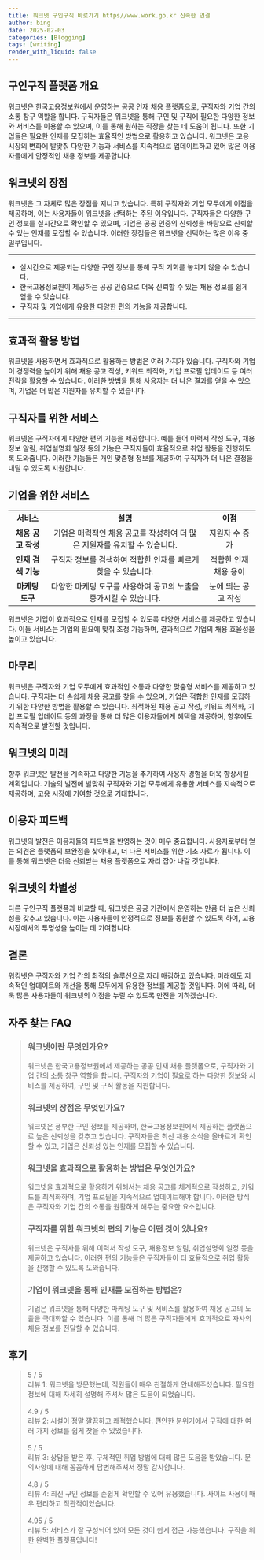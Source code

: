```yaml
---
title: 워크넷 구인구직 바로가기 https//www.work.go.kr 신속한 연결
author: bing
date: 2025-02-03
categories: [Blogging]
tags: [writing]
render_with_liquid: false
---
```



<h2 id='구인구직 플랫폼 개요'>구인구직 플랫폼 개요</h2>

<p>워크넷은 한국고용정보원에서 운영하는 공공 인재 채용 플랫폼으로, 구직자와 기업 간의 소통 창구 역할을 합니다. 구직자들은 워크넷을 통해 구인 및 구직에 필요한 다양한 정보와 서비스를 이용할 수 있으며, 이를 통해 원하는 직장을 찾는 데 도움이 됩니다. 또한 기업들은 필요한 인재를 모집하는 효율적인 방법으로 활용하고 있습니다. 워크넷은 고용 시장의 변화에 발맞춰 다양한 기능과 서비스를 지속적으로 업데이트하고 있어 많은 이용자들에게 안정적인 채용 정보를 제공합니다.</p>

<h2 id='워크넷의 장점'>워크넷의 장점</h2>

<p>워크넷은 그 자체로 많은 장점을 지니고 있습니다. 특히 구직자와 기업 모두에게 이점을 제공하며, 이는 사용자들이 워크넷을 선택하는 주된 이유입니다. 구직자들은 다양한 구인 정보를 실시간으로 확인할 수 있으며, 기업은 공공 인증의 신뢰성을 바탕으로 신뢰할 수 있는 인재를 모집할 수 있습니다. 이러한 장점들은 워크넷을 선택하는 많은 이유 중 일부입니다.</p>

<hr />

<ul>
    <li>실시간으로 제공되는 다양한 구인 정보를 통해 구직 기회를 놓치지 않을 수 있습니다.</li>
    <li>한국고용정보원이 제공하는 공공 인증으로 더욱 신뢰할 수 있는 채용 정보를 쉽게 얻을 수 있습니다.</li>
    <li>구직자 및 기업에게 유용한 다양한 편의 기능을 제공합니다.</li>
</ul>

<hr />

<h2 id='효과적 활용 방법'>효과적 활용 방법</h2>

<p>워크넷을 사용하면서 효과적으로 활용하는 방법은 여러 가지가 있습니다. 구직자와 기업이 경쟁력을 높이기 위해 채용 공고 작성, 키워드 최적화, 기업 프로필 업데이트 등 여러 전략을 활용할 수 있습니다. 이러한 방법을 통해 사용자는 더 나은 결과를 얻을 수 있으며, 기업은 더 많은 지원자를 유치할 수 있습니다.</p>

<h2 id='구직자를 위한 서비스'>구직자를 위한 서비스</h2>

<p>워크넷은 구직자에게 다양한 편의 기능을 제공합니다. 예를 들어 이력서 작성 도구, 채용정보 알림, 취업설명회 일정 등의 기능은 구직자들이 효율적으로 취업 활동을 진행하도록 도와줍니다. 이러한 기능들은 개인 맞춤형 정보를 제공하여 구직자가 더 나은 결정을 내릴 수 있도록 지원합니다.</p>

<h2 id='기업을 위한 서비스'>기업을 위한 서비스</h2>

<table>
    <tr>
        <td style="text-align: center; height: 17px;"><b>서비스</b></td>
        <td style="text-align: center; height: 17px;"><b>설명</b></td>
        <td style="text-align: center; height: 17px;"><b>이점</b></td>
    </tr>
    <tr>
        <td style="text-align: center; height: 17px;"><b>채용 공고 작성</b></td>
        <td style="text-align: center; height: 17px;">기업은 매력적인 채용 공고를 작성하여 더 많은 지원자를 유치할 수 있습니다.</td>
        <td style="text-align: center; height: 17px;">지원자 수 증가</td>
    </tr>
    <tr>
        <td style="text-align: center; height: 17px;"><b>인재 검색 기능</b></td>
        <td style="text-align: center; height: 17px;">구직자 정보를 검색하여 적합한 인재를 빠르게 찾을 수 있습니다.</td>
        <td style="text-align: center; height: 17px;">적합한 인재 채용 용이</td>
    </tr>
    <tr>
        <td style="text-align: center; height: 17px;"><b>마케팅 도구</b></td>
        <td style="text-align: center; height: 17px;">다양한 마케팅 도구를 사용하여 공고의 노출을 증가시킬 수 있습니다.</td>
        <td style="text-align: center; height: 17px;">눈에 띄는 공고 작성</td>
    </tr>
</table>

<p>워크넷은 기업이 효과적으로 인재를 모집할 수 있도록 다양한 서비스를 제공하고 있습니다. 이들 서비스는 기업의 필요에 맞춰 조정 가능하며, 결과적으로 기업의 채용 효율성을 높이고 있습니다.</p>

<h2 id='마무리'>마무리</h2>

<p>워크넷은 구직자와 기업 모두에게 효과적인 소통과 다양한 맞춤형 서비스를 제공하고 있습니다. 구직자는 더 손쉽게 채용 공고를 찾을 수 있으며, 기업은 적합한 인재를 모집하기 위한 다양한 방법을 활용할 수 있습니다. 최적화된 채용 공고 작성, 키워드 최적화, 기업 프로필 업데이트 등의 과정을 통해 더 많은 이용자들에게 혜택을 제공하며, 향후에도 지속적으로 발전할 것입니다.</p>

<h2 id='워크넷의 미래'>워크넷의 미래</h2>

<p>향후 워크넷은 발전을 계속하고 다양한 기능을 추가하여 사용자 경험을 더욱 향상시킬 계획입니다. 기술의 발전에 발맞춰 구직자와 기업 모두에게 유용한 서비스를 지속적으로 제공하며, 고용 시장에 기여할 것으로 기대합니다.</p>

<h2 id='이용자 피드백'>이용자 피드백</h2>

<p>워크넷의 발전은 이용자들의 피드백을 반영하는 것이 매우 중요합니다. 사용자로부터 얻는 의견은 플랫폼의 보완점을 찾아내고, 더 나은 서비스를 위한 기초 자료가 됩니다. 이를 통해 워크넷은 더욱 신뢰받는 채용 플랫폼으로 자리 잡아 나갈 것입니다.</p>

<h2 id='워크넷의 차별성'>워크넷의 차별성</h2>

<p>다른 구인구직 플랫폼과 비교할 때, 워크넷은 공공 기관에서 운영하는 만큼 더 높은 신뢰성을 갖추고 있습니다. 이는 사용자들이 안정적으로 정보를 동원할 수 있도록 하여, 고용 시장에서의 투명성을 높이는 데 기여합니다.</p>

<h2 id='결론'>결론</h2>

<p>워킹넷은 구직자와 기업 간의 최적의 솔루션으로 자리 매김하고 있습니다. 미래에도 지속적인 업데이트와 개선을 통해 모두에게 유용한 정보를 제공할 것입니다. 이에 따라, 더욱 많은 사용자들이 워크넷의 이점을 누릴 수 있도록 만전을 기하겠습니다.</p>


<h2 id='자주_찾는_FAQ'>자주 찾는 FAQ</h2>
<div itemscope="" itemtype="https://schema.org/FAQPage"> 
<blockquote> 
<div itemscope="" itemprop="mainEntity" itemtype="https://schema.org/Question"> 
<h3 itemprop="name">워크넷이란 무엇인가요?</h3> 
<div itemscope="" itemprop="acceptedAnswer" itemtype="https://schema.org/Answer"> 
<span itemprop="text"> 
<p>워크넷은 한국고용정보원에서 제공하는 공공 인재 채용 플랫폼으로, 구직자와 기업 간의 소통 창구 역할을 합니다. 구직자와 기업이 필요로 하는 다양한 정보와 서비스를 제공하여, 구인 및 구직 활동을 지원합니다.</p> 
</span> 
</div> 
</div> 

<div itemscope="" itemprop="mainEntity" itemtype="https://schema.org/Question"> 
<h3 itemprop="name">워크넷의 장점은 무엇인가요?</h3> 
<div itemscope="" itemprop="acceptedAnswer" itemtype="https://schema.org/Answer"> 
<span itemprop="text"> 
<p>워크넷은 풍부한 구인 정보를 제공하며, 한국고용정보원에서 제공하는 플랫폼으로 높은 신뢰성을 갖추고 있습니다. 구직자들은 최신 채용 소식을 올바르게 확인할 수 있고, 기업은 신뢰성 있는 인재를 모집할 수 있습니다.</p> 
</span> 
</div> 
</div> 

<div itemscope="" itemprop="mainEntity" itemtype="https://schema.org/Question"> 
<h3 itemprop="name">워크넷을 효과적으로 활용하는 방법은 무엇인가요?</h3> 
<div itemscope="" itemprop="acceptedAnswer" itemtype="https://schema.org/Answer"> 
<span itemprop="text"> 
<p>워크넷을 효과적으로 활용하기 위해서는 채용 공고를 체계적으로 작성하고, 키워드를 최적화하며, 기업 프로필을 지속적으로 업데이트해야 합니다. 이러한 방식은 구직자와 기업 간의 소통을 원활하게 해주는 중요한 요소입니다.</p> 
</span> 
</div> 
</div> 

<div itemscope="" itemprop="mainEntity" itemtype="https://schema.org/Question"> 
<h3 itemprop="name">구직자를 위한 워크넷의 편의 기능은 어떤 것이 있나요?</h3> 
<div itemscope="" itemprop="acceptedAnswer" itemtype="https://schema.org/Answer"> 
<span itemprop="text"> 
<p>워크넷은 구직자를 위해 이력서 작성 도구, 채용정보 알림, 취업설명회 일정 등을 제공하고 있습니다. 이러한 편의 기능들은 구직자들이 더 효율적으로 취업 활동을 진행할 수 있도록 도와줍니다.</p> 
</span> 
</div> 
</div> 

<div itemscope="" itemprop="mainEntity" itemtype="https://schema.org/Question"> 
<h3 itemprop="name">기업이 워크넷을 통해 인재를 모집하는 방법은?</h3> 
<div itemscope="" itemprop="acceptedAnswer" itemtype="https://schema.org/Answer"> 
<span itemprop="text"> 
<p>기업은 워크넷을 통해 다양한 마케팅 도구 및 서비스를 활용하여 채용 공고의 노출을 극대화할 수 있습니다. 이를 통해 더 많은 구직자들에게 효과적으로 자사의 채용 정보를 전달할 수 있습니다.</p> 
</span> 
</div> 
</div>
</blockquote> 
</div>
<h2 id='후기'>후기</h2>
<div itemscope itemtype="https://schema.org/Product">
  <blockquote>
  <div itemprop="review" itemscope itemtype="https://schema.org/Review">
      <div itemprop="reviewRating" itemscope itemtype="https://schema.org/Rating"> <span itemprop="ratingValue">5</span> / <span itemprop="bestRating">5</span> </div>
      <span itemprop="reviewBody">리뷰 1: 워크넷을 방문했는데, 직원들이 매우 친절하게 안내해주셨습니다. 필요한 정보에 대해 자세히 설명해 주셔서 많은 도움이 되었습니다.</span>
  </div>
  <br>
  <div itemprop="review" itemscope itemtype="https://schema.org/Review">
      <div itemprop="reviewRating" itemscope itemtype="https://schema.org/Rating"> <span itemprop="ratingValue">4.9</span> / <span itemprop="bestRating">5</span> </div>
      <span itemprop="reviewBody">리뷰 2: 시설이 정말 깔끔하고 쾌적했습니다. 편안한 분위기에서 구직에 대한 여러 가지 정보를 쉽게 찾을 수 있었습니다.</span>
  </div>
  <br>
  <div itemprop="review" itemscope itemtype="https://schema.org/Review">
      <div itemprop="reviewRating" itemscope itemtype="https://schema.org/Rating"> <span itemprop="ratingValue">5</span> / <span itemprop="bestRating">5</span> </div>
      <span itemprop="reviewBody">리뷰 3: 상담을 받은 후, 구체적인 취업 방법에 대해 많은 도움을 받았습니다. 문의사항에 대해 꼼꼼하게 답변해주셔서 정말 감사합니다.</span>
  </div>
  <br>
  <div itemprop="review" itemscope itemtype="https://schema.org/Review">
      <div itemprop="reviewRating" itemscope itemtype="https://schema.org/Rating"> <span itemprop="ratingValue">4.8</span> / <span itemprop="bestRating">5</span> </div>
      <span itemprop="reviewBody">리뷰 4: 최신 구인 정보를 손쉽게 확인할 수 있어 유용했습니다. 사이트 사용이 매우 편리하고 직관적이었습니다.</span>
  </div>
  <br>
  <div itemprop="review" itemscope itemtype="https://schema.org/Review">
      <div itemprop="reviewRating" itemscope itemtype="https://schema.org/Rating"> <span itemprop="ratingValue">4.95</span> / <span itemprop="bestRating">5</span> </div>
      <span itemprop="reviewBody">리뷰 5: 서비스가 잘 구성되어 있어 모든 것이 쉽게 접근 가능했습니다. 구직을 위한 완벽한 플랫폼입니다!</span>
  </div>
  <br>
  </blockquote>
</div>
